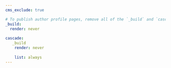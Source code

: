 ```yaml
---
cms_exclude: true

# To publish author profile pages, remove all of the `_build` and `cascade` settings below.
_build:
  render: never
  
cascade:
   _build
    render: never
    
    list: always
---
```

